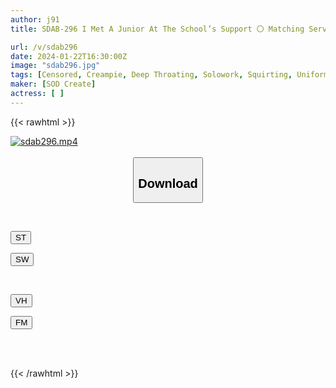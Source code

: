 ```yaml
---
author: j91
title: SDAB-296 I Met A Junior At The School’s Support 〇 Matching Service Who Was Out Of My League, And I Had Sex With Her In Various Places At School. Creampie Ban Was Released. An Kuzuha

url: /v/sdab296
date: 2024-01-22T16:30:00Z
image: "sdab296.jpg"
tags: [Censored, Creampie, Deep Throating, Solowork, Squirting, Uniform]
maker: [SOD Create]
actress: [ ]
---
```



{{< rawhtml >}}

<div class="video" data-videoid="Zolwj8G1yMTq9XG">
    <a href="javascript:;">
        <img src="/v/sdab296/sdab296.jpg" width="WIDTH" height="HEIGHT" alt="sdab296.mp4" loading="lazy">
    </a>
</div>

<script type="text/javascript" src="https://j91.asia/asset/on-demand-st.js"></script>

<br>
  <link rel="stylesheet" href="https://j91.asia/asset/bs5.css">
  
  <center>
  <button class="btn btn-primary" type="button" data-bs-toggle="collapse" data-bs-target=".multi-collapse" aria-expanded="false" aria-controls="multiCollapseExample1 multiCollapseExample2"><h2>Download</h2></button></center>
</p>
<div class="row">
  <div class="col">
    <div class="collapse multi-collapse" id="multiCollapseExample1">
      <div class="card card-body">
	      	      <br>
<div class="buttons">  
<p><a href="https://streamtape.to/v/Zolwj8G1yMTq9XG" target="_blank"><button class="btn-hover color-3"><i class="fa fa-download"></i> ST</button></a></p>
<p><a href="https://flaswish.com/q253pg5ijbhl" target="_blank"><button class="btn-hover color-2"><i class="fa fa-download"></i> SW</button></a></p></div>
    </div>
  </div>
</div>
  <div class="col">
    <div class="collapse multi-collapse" id="multiCollapseExample2">
      <div class="card card-body">
	      <br>
<div class="buttons">
<p><a href="https://vidhidepro.com/f/hsncoy1e3qrv" target="_blank"><button class="btn-hover color-9"><i class="fa fa-download"></i> VH</button></a></p>
<p><a href="https://filemoon.sx/d/r1kpdlikatqa" target="_blank"><button class="btn-hover color-8"><i class="fa fa-download"></i> FM</button></a></p></div>
<br><br>
      </div>
    </div>
  </div>
</div>

{{< /rawhtml >}}